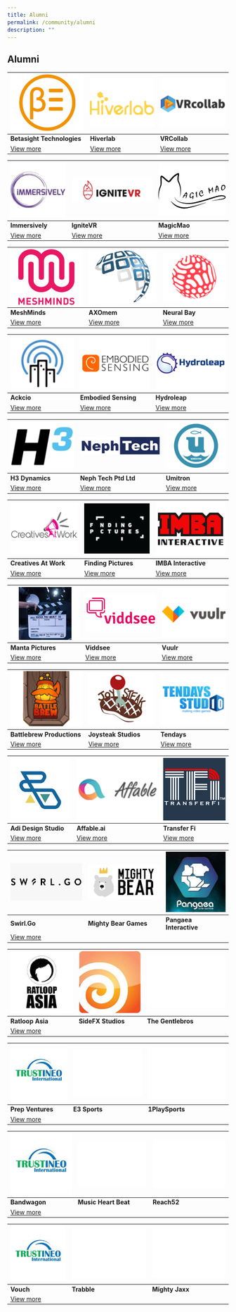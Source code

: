 ```yaml
---
title: Alumni
permalink: /community/alumni
description: ""
---
```

## Alumni

|![Alt text for image on Isomer site](/images/alumni/betasight.jpg) | ![Alt text for image on Isomer site](/images/alumni/hiverlab.png)|![Alt text for image on Isomer site](/images/alumni/vrcollab.png)|
| -------- | -------- | -------- |
| **Betasight Technologies**    | **Hiverlab**     | **VRCollab**  |
|[View more]() |    [View more]()  | [View more]()  |

|![Alt text for image on Isomer site](/images/alumni/immersively.jpg)| ![Alt text for image on Isomer site](/images/alumni/ignitevr.png) | ![Alt text for image on Isomer site](/images/alumni/magicmao1.png)|
| -------- | -------- | -------- |
| **Immersively**    | **IgniteVR**     | **MagicMao**  |
|[View more](/companies/augmenteed) |    [View more](/companies/nPlasty)  | [View more](/companies/Serlio)  |

|![Alt text for image on Isomer site](/images/alumni/meshminds.png)| ![Alt text for image on Isomer site](/images/alumni/axomem.png) |![Alt text for image on Isomer site](/images/alumni/Neuralbay.png)|
| -------- | -------- | -------- |
| **MeshMinds**    | **AXOmem**     | **Neural Bay**  |
|[View more](/companies/vostokVR) |    [View more](/companies/evolveInnovative)  | [View more](/companies/frolicGames)  |

|![Alt text for image on Isomer site](/images/alumni/ackcio.png)| ![Alt text for image on Isomer site](/images/alumni/embodiedSensing.png)|![Alt text for image on Isomer site](/images/alumni/hydroleap.png)|
| -------- | -------- | -------- |
| **Ackcio**    | **Embodied Sensing**     | **Hydroleap**  |
|[View more](/companies/visre) |    [View more](/companies/betterdata)  | [View more](/companies/dlabs)  |

|![Alt text for image on Isomer site](/images/alumni/H3dynamics.png)| ![Alt text for image on Isomer site](/images/alumni/nephtech.png)|![Alt text for image on Isomer site](/images/alumni/umitron.png)|
| -------- | -------- | -------- |
| **H3 Dynamics**    | **Neph Tech Ptd Ltd**     | **Umitron**  |
|[View more](/companies/eliteFit) |    [View more](/companies/essePi)  | [View more](/companies/oravault)  |

|![Alt text for image on Isomer site](/images/alumni/creativesatwork.png)| ![Alt text for image on Isomer site](/images/alumni/findingpictures.png)|![Alt text for image on Isomer site](/images/alumni/imbaInteractive.png)|
| -------- | -------- | -------- |
| **Creatives At Work**    | **Finding Pictures**     | **IMBA Interactive**  |
|[View more](/companies/peoplegraphy) |    [View more](/companies/zuno)  | [View more](/companies/dConstruct)  |

|![Alt text for image on Isomer site](/images/alumni/mantaPictures.png)|![Alt text for image on Isomer site](/images/alumni/viddsee.png)|![Alt text for image on Isomer site](/images/alumni/vuulr.png)|
| -------- | -------- | -------- |
| **Manta Pictures**    | **Viddsee**     | **Vuulr**  |
|[View more](/companies/tagbox) |    [View more](/companies/voox)  | [View more](/companies/virspatial)  |

|![Alt text for image on Isomer site](/images/alumni/battlebrew.png)|![Alt text for image on Isomer site](/images/alumni/joysteak.png)|![Alt text for image on Isomer site](/images/alumni/tendays.png)|
| -------- | -------- | -------- |
| **Battlebrew Productions**    | **Joysteak Studios**     | **Tendays**  |
|[View more](/companies/mandaiWildlifeGroup) |    [View more](/companies/cosmoSoftware)  | [View more](/companies/DBCS)  |

|![Alt text for image on Isomer site](/images/alumni/adi.png)|![Alt text for image on Isomer site](/images/alumni/affable.png)|![Alt text for image on Isomer site](/images/alumni/transferfi.png)|
| -------- | -------- | -------- |
| **Adi Design Studio**    | **Affable.ai**     | **Transfer Fi**  |
|[View more](/companies/filmplace) |    [View more](/companies/lendor)  | [View more](/companies/outside)  |

|![Alt text for image on Isomer site](/images/alumni/swirlgo.png)|![Alt text for image on Isomer site](/images/alumni/mightybear.jpg)|![Alt text for image on Isomer site](/images/alumni/pangaea.jpeg)|
| -------- | -------- | -------- |
| **Swirl.Go**    | **Mighty Bear Games** |  **Pangaea Interactive** |
|[View more](/companies/trustineo) |   | |

|![Alt text for image on Isomer site](/images/alumni/ratloop.jpeg)|![Alt text for image on Isomer site](/images/alumni/sidefx.jpeg)|![Alt text for image on Isomer site](/images/placeholder.jpg)|
| -------- | -------- | -------- |
| **Ratloop Asia**    | **SideFX Studios** |  **The Gentlebros** |
|[View more](/companies/trustineo) |   | |

|![Alt text for image on Isomer site](/images/companies/trustineo.jpeg)|![Alt text for image on Isomer site](/images/placeholder.jpg)|![Alt text for image on Isomer site](/images/placeholder.jpg)|
| -------- | -------- | -------- |
| **Prep Ventures**    | **E3 Sports** |  **1PlaySports** |
|[View more](/companies/trustineo) |   | |

|![Alt text for image on Isomer site](/images/companies/trustineo.jpeg)|![Alt text for image on Isomer site](/images/placeholder.jpg)|![Alt text for image on Isomer site](/images/placeholder.jpg)|
| -------- | -------- | -------- |
| **Bandwagon**    | **Music Heart Beat** |  **Reach52** |
|[View more](/companies/trustineo) |   | |

|![Alt text for image on Isomer site](/images/companies/trustineo.jpeg)|![Alt text for image on Isomer site](/images/placeholder.jpg)|![Alt text for image on Isomer site](/images/placeholder.jpg)|
| -------- | -------- | -------- |
| **Vouch**    | **Trabble** |  **Mighty Jaxx** |
|[View more](/companies/trustineo) |   | |